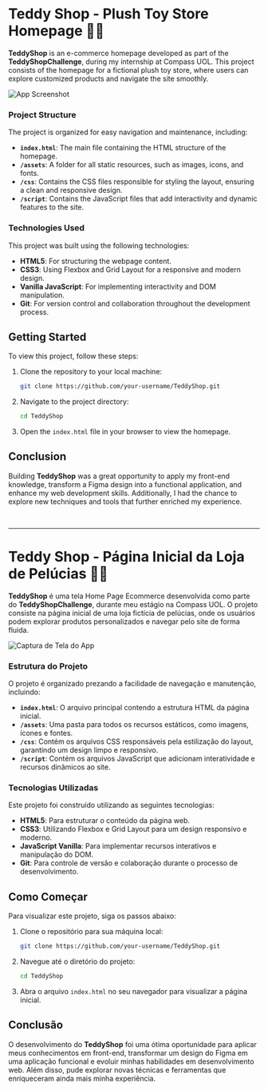 # **Teddy Shop - Plush Toy Store Homepage** 🧸✨

**TeddyShop** is an e-commerce homepage developed as part of the **TeddyShopChallenge**, during my internship at Compass UOL. This project consists of the homepage for a fictional plush toy store, where users can explore customized products and navigate the site smoothly.

![App Screenshot](https://github.com/brunasanog/TeddyShopChallenge/blob/feature/final-adjust/src/assets/images/readme/readme-img.png)

### **Project Structure**

The project is organized for easy navigation and maintenance, including:

- **`index.html`**: The main file containing the HTML structure of the homepage.
- **`/assets`**: A folder for all static resources, such as images, icons, and fonts.
- **`/css`**: Contains the CSS files responsible for styling the layout, ensuring a clean and responsive design.
- **`/script`**: Contains the JavaScript files that add interactivity and dynamic features to the site.

### **Technologies Used**

This project was built using the following technologies:

- **HTML5**: For structuring the webpage content.
- **CSS3**: Using Flexbox and Grid Layout for a responsive and modern design.
- **Vanilla JavaScript**: For implementing interactivity and DOM manipulation.
- **Git**: For version control and collaboration throughout the development process.

## **Getting Started**

To view this project, follow these steps:

1. Clone the repository to your local machine:
   ```bash
   git clone https://github.com/your-username/TeddyShop.git
   ```
2. Navigate to the project directory:
   ```bash
   cd TeddyShop
   ```
3. Open the `index.html` file in your browser to view the homepage.

## **Conclusion**

Building **TeddyShop** was a great opportunity to apply my front-end knowledge, transform a Figma design into a functional application, and enhance my web development skills. Additionally, I had the chance to explore new techniques and tools that further enriched my experience.

<br>

---

# **Teddy Shop - Página Inicial da Loja de Pelúcias** 🧸✨

**TeddyShop** é uma tela Home Page Ecommerce desenvolvida como parte do **TeddyShopChallenge**, durante meu estágio na Compass UOL. O projeto consiste na página inicial de uma loja fictícia de pelúcias, onde os usuários podem explorar produtos personalizados e navegar pelo site de forma fluida.

![Captura de Tela do App](https://github.com/brunasanog/TeddyShopChallenge/blob/feature/final-adjust/src/assets/images/readme/readme-img.png)

### **Estrutura do Projeto**

O projeto é organizado prezando a facilidade de navegação e manutenção, incluindo:

- **`index.html`**: O arquivo principal contendo a estrutura HTML da página inicial.
- **`/assets`**: Uma pasta para todos os recursos estáticos, como imagens, ícones e fontes.
- **`/css`**: Contém os arquivos CSS responsáveis pela estilização do layout, garantindo um design limpo e responsivo.
- **`/script`**: Contém os arquivos JavaScript que adicionam interatividade e recursos dinâmicos ao site.

### **Tecnologias Utilizadas**

Este projeto foi construído utilizando as seguintes tecnologias:

- **HTML5**: Para estruturar o conteúdo da página web.
- **CSS3**: Utilizando Flexbox e Grid Layout para um design responsivo e moderno.
- **JavaScript Vanilla**: Para implementar recursos interativos e manipulação do DOM.
- **Git**: Para controle de versão e colaboração durante o processo de desenvolvimento.

## **Como Começar**

Para visualizar este projeto, siga os passos abaixo:

1. Clone o repositório para sua máquina local:
   ```bash
   git clone https://github.com/your-username/TeddyShop.git
   ```
2. Navegue até o diretório do projeto:
   ```bash
   cd TeddyShop
   ```
3. Abra o arquivo `index.html` no seu navegador para visualizar a página inicial.

## **Conclusão**

O desenvolvimento do **TeddyShop** foi uma ótima oportunidade para aplicar meus conhecimentos em front-end, transformar um design do Figma em uma aplicação funcional e evoluir minhas habilidades em desenvolvimento web. Além disso, pude explorar novas técnicas e ferramentas que enriqueceram ainda mais minha experiência.
